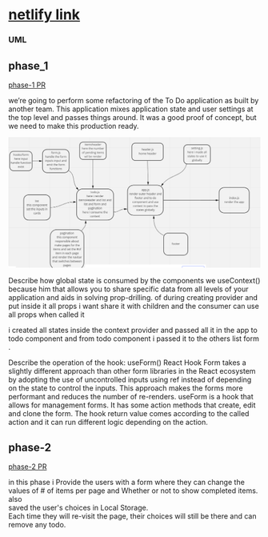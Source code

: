 # [netlify link](https://gregarious-cajeta-64cee6.netlify.app/)
### UML 
## phase_1
[phase-1 PR](https://github.com/idreesalmasri/todo-app/pull/4)

 we’re going to perform some refactoring of the To Do application as built by another team. This application mixes application state and user settings at the top level and passes things around. It was a good proof of concept, but we need to make this production ready.

![UML](./uml31.PNG)


Describe how global state is consumed by the components
we useContext() because him
that allows you to share specific data from all levels of your application and aids in solving prop-drilling.
of during creating provider and put inside it all props i want share it with children and the consumer can use all props when called it 

i created all states inside the context provider and passed all it in the app to todo component and from todo component i passed it to the others list form .


Describe the operation of the hook: useForm()
React Hook Form takes a slightly different approach than other form libraries in the React ecosystem by adopting the use of uncontrolled inputs using ref instead of depending on the state to control the inputs. This approach makes the forms more performant and reduces the number of re-renders.
useForm is a hook that allows for management forms. It has some action methods that create, edit and clone the form. The hook return value comes according to the called action and it can run different logic depending on the action.

## phase-2  
[phase-2 PR](https://github.com/idreesalmasri/todo-app/pull/9)  

in this phase i Provide the users with a form where they can change the values of # of items per page and Whether or not to show completed items.  
also  
saved the user's choices in Local Storage.  
Each time they will re-visit the page, their choices will still be there and can remove any todo.
